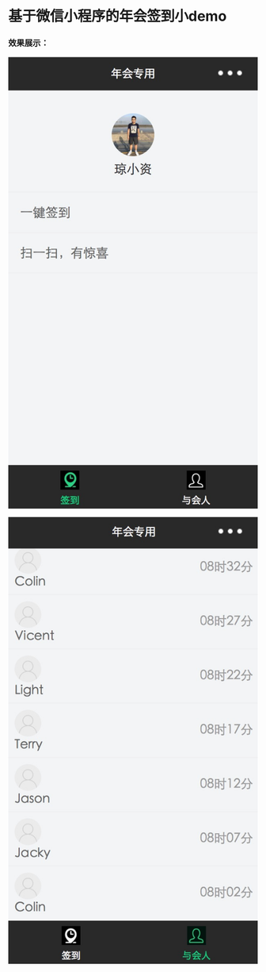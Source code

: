 # 基于微信小程序的年会签到小demo

### 效果展示：


![img](./images/screenshuts/s1.png)



![img](./images/screenshuts/s2.png)
